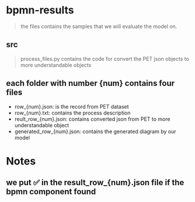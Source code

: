 # bpmn-results

> the files contains the samples that we will evaluate the model on.


## src
>process_files.py contains the code for convert the PET json objects to more understandable objects

## each folder with number {num} contains four files
- row_{num}.json: is the record from PET dataset
- row_{num}.txt: contains the process description
- reult_row_{num}.json: contains converted json from PET to more understandable object
- generated_row_{num}.json: contains the generated diagram by our model

# Notes
## we put ✅ in the result_row_{num}.json file if the bpmn component found
